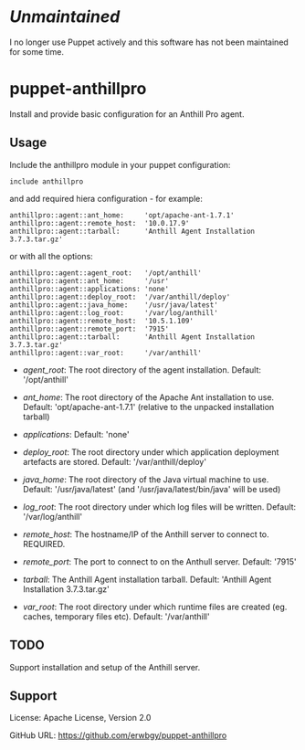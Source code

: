 # _Unmaintained_

I no longer use Puppet actively and this software has not been maintained for some time.

# puppet-anthillpro

Install and provide basic configuration for an Anthill Pro agent.

## Usage

Include the anthillpro module in your puppet configuration:

    include anthillpro

and add required hiera configuration - for example:

    anthillpro::agent::ant_home:     'opt/apache-ant-1.7.1'
    anthillpro::agent::remote_host:  '10.0.17.9'
    anthillpro::agent::tarball:      'Anthill Agent Installation 3.7.3.tar.gz'

or with all the options:

    anthillpro::agent::agent_root:   '/opt/anthill'
    anthillpro::agent::ant_home:     '/usr'
    anthillpro::agent::applications: 'none'
    anthillpro::agent::deploy_root:  '/var/anthill/deploy'
    anthillpro::agent::java_home:    '/usr/java/latest'
    anthillpro::agent::log_root:     '/var/log/anthill'
    anthillpro::agent::remote_host:  '10.5.1.109'
    anthillpro::agent::remote_port:  '7915'
    anthillpro::agent::tarball:      'Anthill Agent Installation 3.7.3.tar.gz'
    anthillpro::agent::var_root:     '/var/anthill'

* *agent_root*: The root directory of the agent installation. Default: '/opt/anthill'

* *ant_home*: The root directory of the Apache Ant installation to use.  Default: 'opt/apache-ant-1.7.1' (relative to the unpacked installation tarball)

* *applications*: Default: 'none'

* *deploy_root*: The root directory under which application deployment artefacts are stored. Default: '/var/anthill/deploy'

* *java_home*: The root directory of the Java virtual machine to use.  Default: '/usr/java/latest' (and '/usr/java/latest/bin/java' will be used)

* *log_root*: The root directory under which log files will be written. Default: '/var/log/anthill'

* *remote_host*:  The hostname/IP of the Anthill server to connect to.  REQUIRED.

* *remote_port*: The port to connect to on the Anthull server. Default: '7915'

* *tarball*: The Anthill Agent installation tarball. Default: 'Anthill Agent Installation 3.7.3.tar.gz'

* *var_root*: The root directory under which runtime files are created (eg. caches, temporary files etc).  Default: '/var/anthill'

## TODO

Support installation and setup of the Anthill server.

## Support

License: Apache License, Version 2.0

GitHub URL: https://github.com/erwbgy/puppet-anthillpro

